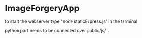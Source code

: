 # ImageForgeryApp

to start the webserver type "node staticExpress.js" in the terminal

python part needs to be connected over public/js/...
